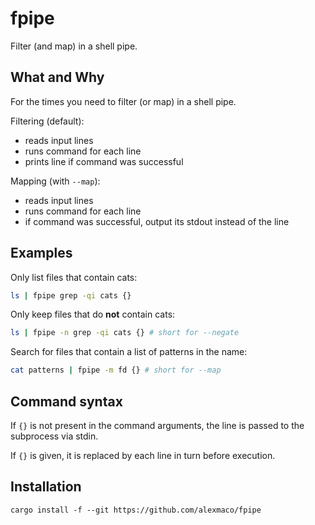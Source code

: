 # fpipe

Filter (and map) in a shell pipe.

## What and Why

For the times you need to filter (or map) in a shell pipe.

Filtering (default):
- reads input lines
- runs command for each line
- prints line if command was successful

Mapping (with `--map`):
- reads input lines
- runs command for each line
- if command was successful, output its stdout instead of the line

## Examples

Only list files that contain cats:

```bash
ls | fpipe grep -qi cats {}
```

Only keep files that do **not** contain cats:

```bash
ls | fpipe -n grep -qi cats {} # short for --negate
```

Search for files that contain a list of patterns in the name:

```bash
cat patterns | fpipe -m fd {} # short for --map
```

## Command syntax

If `{}` is not present in the command arguments, the line is passed to the subprocess via stdin.

If `{}` is given, it is replaced by each line in turn before execution.

## Installation

`cargo install -f --git https://github.com/alexmaco/fpipe`
